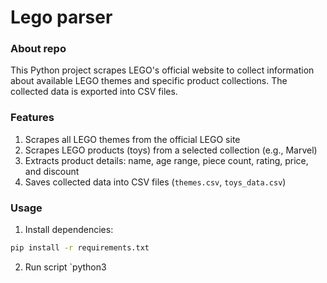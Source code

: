 # Lego parser

### About repo

This Python project scrapes LEGO's official website to collect information about available LEGO themes and specific product collections. The collected data is exported into CSV files.

### Features

1. Scrapes all LEGO themes from the official LEGO site
2. Scrapes LEGO products (toys) from a selected collection (e.g., Marvel)
3. Extracts product details: name, age range, piece count, rating, price, and discount
4. Saves collected data into CSV files (`themes.csv`, `toys_data.csv`)


### Usage

1. Install dependencies:

```bash 
pip install -r requirements.txt
```

2. Run script `python3 